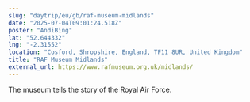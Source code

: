 ```yaml
---
slug: "daytrip/eu/gb/raf-museum-midlands"
date: "2025-07-04T09:01:24.518Z"
poster: "AndiBing"
lat: "52.644332"
lng: "-2.31552"
location: "Cosford, Shropshire, England, TF11 8UR, United Kingdom"
title: "RAF Museum Midlands"
external_url: https://www.rafmuseum.org.uk/midlands/
---
```

The museum tells the story of the Royal Air Force.
